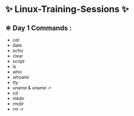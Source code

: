 # ✨ Linux-Training-Sessions ✨
## ⚛️ Day 1 Commands :
- *cal*
- date
- *echo*
- clear
- *script*
- ls
- *who*
- whoami
- *tty*
- uname & uname -r
- *cd*
- mkdir
- *rmdir*
- rm -r
